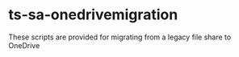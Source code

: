 # ts-sa-onedrivemigration
These scripts are provided for migrating from a legacy file share to OneDrive
